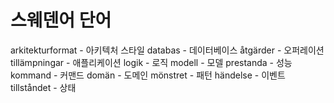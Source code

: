 # 스웨덴어 단어

arkitekturformat - 아키텍처 스타일
databas - 데이터베이스
åtgärder - 오퍼레이션
tillämpningar - 애플리케이션
logik - 로직
modell - 모델
prestanda - 성능
kommand - 커맨드
domän - 도메인
mönstret - 패턴
händelse - 이벤트
tillståndet - 상태
